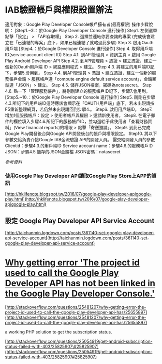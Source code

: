# IAB驗證帳戶與權限設置辦法
適用對象：Google Play Developer Console帳戶擁有者(最高權限)
操作步驟說明：
[Step1.~3.：於Google Play Developer Console 進行操作] 
Step1. 左側選單點擊「設定」 > 「API存取權」 
Step 2. 選擇並連結你要查詢的專案
(完成後會建立在「已連結的專案」底下，如果已經連結了就略過此步驟) 
Step 3. 啟用Oauth用戶端 
[Step4.：於Google Developer Console 進行操作] 
Step 4. 取得用戶端ID(service account client ID) 
Step 4.1. 到API管理員 > 資訊主頁 > 啟用 Google Play Android Developer API 
Step 4.2. 到API管理員 > 憑證 > 建立憑證，建立一個新的Oauth用戶端 ID > 網路應用程式 > 建立。 
Step 4.3. 將建立的用戶端ID記下，步驟5.會用到。 
Step 4.4. 到API管理員 > 憑證 > 建立憑證，建立一個新的服務帳戶金鑰 > 服務帳戶選「compute engine default service account」，金鑰類型選「JSON」> 建立。 
Step 4.5. 儲存JSON檔案，密碼為notasecret。 
Step 4.6. 點一下「管理服務帳戶」，將剛剛建立的服務帳戶ID記下，步驟7.會用到。 
[Step5.~10.：於Google Play Developer Console 進行操作] 
Step5. 剛剛在步驟4.3.所記下的用戶端ID這時應該會顯示在「OAUTH用戶端」底下，若未出現請按F5重新整理網頁，若仍然未出現請回到步驟4.。 
Step6. 啟用用戶端ID。 
Step7. 增加1個服務帳戶：設定 > 使用者帳戶與權限 > 邀請新使用者。 
Step8. 在電子郵件的欄位填入步驟4.6.所記下的服務帳戶ID，並勾選給予此使用者「查看財務資料」(View financial reports)的權限 > 點擊「寄送邀請」。
Step9. 到此已完成Google Play開發後台與Google API開發後台的帳戶與權限設定。 
Step10. 將以下參數交給負責介接Google IAB金流驗證 API的開發人員。
需交給開發人員的參數 
Clientid：步驟4.3.的用戶端ID 
Service account name：步驟4.6.的服務帳戶ID
JSON：步驟4.5.儲存的JSON金鑰檔 
JSON密碼：notasecret



*參考資料*

### 使用Google Play Developer API讀取Google Play Store上APP的資訊

[http://hklifenote.blogspot.tw/2016/07/google-play-developer-apigoogle-play.html](http://hklifenote.blogspot.tw/2016/07/google-play-developer-apigoogle-play.html)

## 設定 Google Play Developer API Service Account

[http://taichunmin.logdown.com/posts/361140-set-google-play-developer-api-service-account](http://taichunmin.logdown.com/posts/361140-set-google-play-developer-api-service-account)

# [Why getting error 'The project id used to call the Google Play Developer API has not been linked in the Google Play Developer Console.'](http://stackoverflow.com/questions/25481207/why-getting-error-the-project-id-used-to-call-the-google-play-developer-api-has)

[http://stackoverflow.com/questions/25481207/why-getting-error-the-project-id-used-to-call-the-google-play-developer-api-has/25655897](http://stackoverflow.com/questions/25481207/why-getting-error-the-project-id-used-to-call-the-google-play-developer-api-has/25655897)

a working PHP solution to get the subscription status.

[http://stackoverflow.com/questions/25054919/get-android-subscription-status-failed-with-403/25825907\#25825907](http://stackoverflow.com/questions/25054919/get-android-subscription-status-failed-with-403/25825907#25825907)

